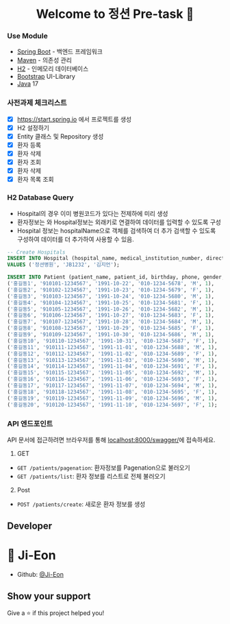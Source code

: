 <h1 align="center">Welcome to 정션 Pre-task 👋</h1>

### Use Module

* [Spring Boot](https://spring.io/projects/spring-boot) - 백엔드 프레임워크
* [Maven](https://maven.apache.org/) - 의존성 관리
* [H2](https://www.h2database.com/html/main.html) - 인메모리 데이터베이스
* [Bootstrap](https://getbootstrap.com/) UI-Library
* [Java](https://www.oracle.com/java/technologies/javase/jdk17-archive-downloads.html)  17


### 사전과제 체크리스트

- [x] https://start.spring.io 에서 프로젝트를 생성
- [x] H2 설정하기
- [x] Entity 클래스 및 Repository 생성
- [x] 환자 등록
- [x] 환자 삭제
- [x] 환자 조회
- [x] 환자 삭제
- [x] 환자 목록 조회 

### H2 Database Query
- Hospital의 경우 이미 병원코드가 있다는 전제하에 미리 생성
- 환자정보는 와 Hospital정보는 외래키로 연결하여 데이터를 입력할 수 있도록 구성
- Hospital 정보는 hospitalName으로 객체를 검색하여 더 추가 검색할 수 있도록 구성하여 데이터를 더 추가하여 사용할 수 있음.

```sql
-- Create Hospitals
INSERT INTO Hospital (hospital_name, medical_institution_number, director_name)
VALUES ('정션병원', 'JB1232', '김지언');
```

```sql
INSERT INTO Patient (patient_name, patient_id, birthday, phone, gender, hospital_id) VALUES
('홍길동1', '910101-1234567', '1991-10-22', '010-1234-5678', 'M', 1),
('홍길동2', '910102-1234567', '1991-10-23', '010-1234-5679', 'F', 1),
('홍길동3', '910103-1234567', '1991-10-24', '010-1234-5680', 'M', 1),
('홍길동4', '910104-1234567', '1991-10-25', '010-1234-5681', 'F', 1),
('홍길동5', '910105-1234567', '1991-10-26', '010-1234-5682', 'M', 1),
('홍길동6', '910106-1234567', '1991-10-27', '010-1234-5683', 'F', 1),
('홍길동7', '910107-1234567', '1991-10-28', '010-1234-5684', 'M', 1),
('홍길동8', '910108-1234567', '1991-10-29', '010-1234-5685', 'F', 1),
('홍길동9', '910109-1234567', '1991-10-30', '010-1234-5686', 'M', 1),
('홍길동10', '910110-1234567', '1991-10-31', '010-1234-5687', 'F', 1),
('홍길동11', '910111-1234567', '1991-11-01', '010-1234-5688', 'M', 1),
('홍길동12', '910112-1234567', '1991-11-02', '010-1234-5689', 'F', 1),
('홍길동13', '910113-1234567', '1991-11-03', '010-1234-5690', 'M', 1),
('홍길동14', '910114-1234567', '1991-11-04', '010-1234-5691', 'F', 1),
('홍길동15', '910115-1234567', '1991-11-05', '010-1234-5692', 'M', 1),
('홍길동16', '910116-1234567', '1991-11-06', '010-1234-5693', 'F', 1),
('홍길동17', '910117-1234567', '1991-11-07', '010-1234-5694', 'M', 1),
('홍길동18', '910118-1234567', '1991-11-08', '010-1234-5695', 'F', 1),
('홍길동19', '910119-1234567', '1991-11-09', '010-1234-5696', 'M', 1),
('홍길동20', '910120-1234567', '1991-11-10', '010-1234-5697', 'F', 1);
```

### API 엔드포인트

API 문서에 접근하려면 브라우저를 통해 [localhost:8000/swagger/](http://localhost:8000/swagger/)에 접속하세요.

1. GET
- `GET /patients/pagenation`: 환자정보를 Pagenation으로 불러오기
- `GET /patients/list`: 환자 정보를 리스트로 전체 불러오기

2. Post
- `POST /patients/create`: 새로운 환자 정보를 생성



## Developer

👤 **Ji-Eon**
=======

* Github: [@Ji-Eon](https://github.com/Ji-Eon)

## Show your support

Give a ⭐️ if this project helped you!